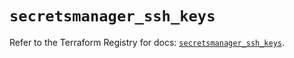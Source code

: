 # `secretsmanager_ssh_keys`

Refer to the Terraform Registry for docs: [`secretsmanager_ssh_keys`](https://registry.terraform.io/providers/keeper-security/secretsmanager/1.1.7/docs/resources/ssh_keys).
